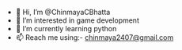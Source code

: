 - 👋 Hi, I’m @ChinmayaCBhatta
- 👀 I’m interested in game development
- 🌱 I’m currently learning python
- 📫 Reach me using:- chinmaya2407@gmail.com

<!---
ChinmayaCBhatta/ChinmayaCBhatta is a ✨ special ✨ repository because its `README.md` (this file) appears on your GitHub profile.
You can click the Preview link to take a look at your changes.
--->
